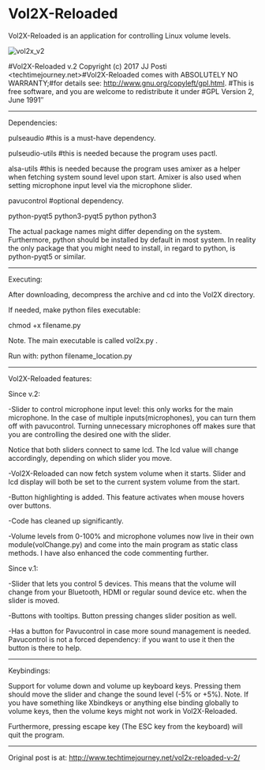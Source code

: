 # Vol2X-Reloaded
Vol2X-Reloaded is an application for controlling Linux volume levels.

![vol2x_v2](https://user-images.githubusercontent.com/29865797/29210302-9754ed82-7e9b-11e7-86d3-01e0686b914a.jpg)

#Vol2X-Reloaded v.2 Copyright (c) 2017 JJ Posti <techtimejourney.net>#Vol2X-Reloaded comes with ABSOLUTELY NO WARRANTY;#for details see: http://www.gnu.org/copyleft/gpl.html. #This is free software, and you are welcome to redistribute it under #GPL Version 2, June 1991″

_____________

Dependencies:

pulseaudio #this is a must-have dependency.

pulseudio-utils #this is needed because the program uses pactl.

alsa-utils #this is needed because the program uses amixer as a helper when fetching system sound level upon start. Amixer is also used when setting microphone input level via the microphone slider.

pavucontrol #optional dependency.

python-pyqt5
python3-pyqt5 python
python3

The actual package names might differ depending on the system. Furthermore, python should be installed by default in most system. In reality the only package that you might need to install, in regard to python, is python-pyqt5 or similar.

__________________

Executing:

After downloading, decompress the archive and cd into the Vol2X directory.

If needed, make python files executable:

chmod +x filename.py

Note. The main executable is called vol2x.py .

Run with: python filename_location.py

___________________________


Vol2X-Reloaded features:

Since v.2:

-Slider to control microphone input level: this only works for the main microphone. In the case of multiple inputs(microphones), you can turn them off with pavucontrol. Turning unnecessary microphones off makes sure that you are controlling the desired one with the slider.

Notice that both sliders connect to same lcd. The lcd value will change accordingly, depending on which slider you move.

-Vol2X-Reloaded can now fetch system volume when it starts. Slider and lcd display will both be set to the current system volume from the start.

-Button highlighting is added. This feature activates when mouse hovers over buttons.

-Code has cleaned up significantly.

-Volume levels from 0-100% and microphone volumes now live in their own module(volChange.py) and come into the main program as static class methods. I have also enhanced the code commenting further.

Since v.1:

-Slider that lets you control 5 devices. This means that the volume will change from your Bluetooth, HDMI or regular sound device etc. when the slider is moved.

-Buttons with tooltips. Button pressing changes slider position as well.

-Has a button for Pavucontrol in case more sound management is needed. Pavucontrol is not a forced dependency: if you want to use it then the button is there to help.

__________________

Keybindings:

Support for volume down and volume up keyboard keys. Pressing them should move the slider and change the sound level (-5% or +5%). Note. If you have something like Xbindkeys or anything else binding globally to volume keys, then the volume keys might not work in Vol2X-Reloaded.

Furthermore, pressing escape key (The ESC key from the keyboard) will quit the program.

_______________________

Original post is at: http://www.techtimejourney.net/vol2x-reloaded-v-2/
